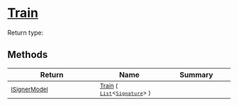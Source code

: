 # [Train](./OptimalDtwClassifier-100663865.md)


Return type:
## Methods

| Return | Name | Summary | 
| --- | --- | --- | 
| <sub>[ISignerModel](./../../../Pipeline/ISignerModel.md)</sub><img width=200/>| <sub>[Train](./OptimalDtwClassifier-100663865.md) ( [`List`](https://docs.microsoft.com/en-us/dotnet/api/System.Collections.Generic.List-1)\<[`Signature`](./../../../Signature.md)> )</sub>| <sub></sub><img width=200/>| <br>


